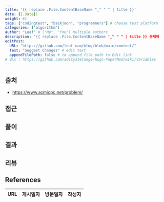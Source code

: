 ```yaml
---
title: '{{ replace .File.ContentBaseName "_" " " | title }}'
date: {{.Date}}
weight: #1
tags: ["codingtest", "backjoon", "programmers"] # choose test platform
categories: ["algorithm"]
author: "Leaf" # ["Me", "You"] multiple authors
description: "{{ replace .File.ContentBaseName "_" " " | title }} 문제에 대한 해설입니다."
editPost:
  URL: "https://github.com/leaf-nam/blog/blob/main/content/"
  Text: "Suggest Changes" # edit text
  appendFilePath: false # to append file path to Edit link
# 참고 : https://github.com/adityatelange/hugo-PaperMod/wiki/Variables
---
```


## 출처

- https://www.acmicpc.net/problem/

## 접근

## 풀이

## 결과

## 리뷰

## References

| URL | 게시일자 | 방문일자 | 작성자 |
| :-- | :------- | :------- | :----- |
